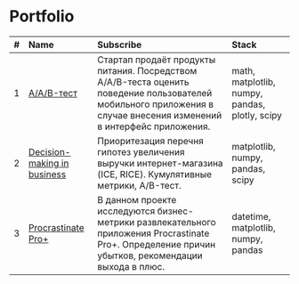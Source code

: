 # Portfolio
| # | Name | Subscribe | Stack |
| :- | :- | :- | :- |
| 1 | [A/A/B-тест](https://github.com/MaksimEfimovR/Portfolio/blob/main/AAB-test/AAB-test.ipynb) | Стартап продаёт продукты питания. Посредством  A/A/B-теста оценить поведение пользователей мобильного приложения в случае внесения изменений в интерфейс приложения. | math, matplotlib, numpy, pandas, plotly, scipy |
| 2 | [Decision-making in business](https://github.com/MaksimEfimovR/Portfolio/blob/main/decision_making_in_business/decision_making.ipynb) | Приоритезация перечня гипотез увеличения выручки интернет-магазина (ICE, RICE). Кумулятивные метрики, A/B-тест. | matplotlib, numpy, pandas, scipy |
| 3 | [Procrastinate Pro+](https://github.com/MaksimEfimovR/Portfolio/blob/main/procrastinate_pro/procrastinate_pro.ipynb) | В данном проекте исследуются бизнес-метрики развлекательного приложения Procrastinate Pro+. Определение причин убытков, рекомендации выхода в плюс. | datetime, matplotlib, numpy, pandas  |
